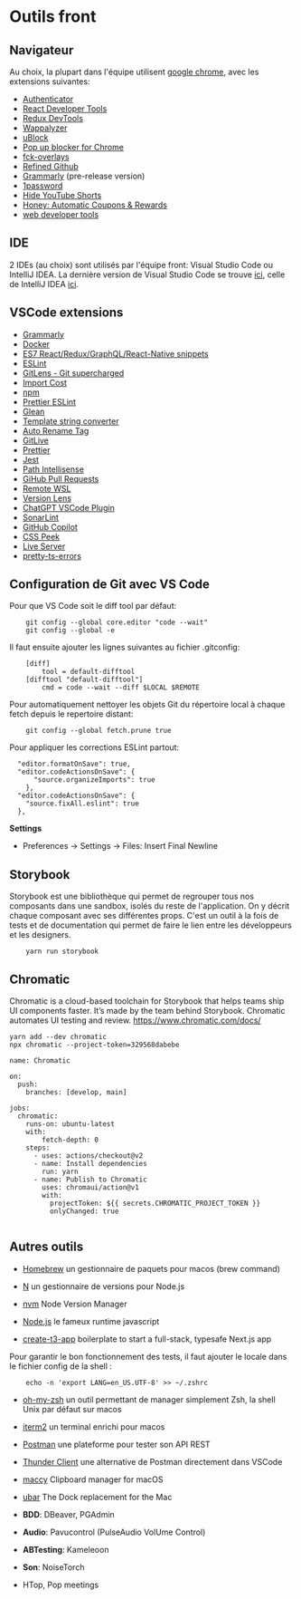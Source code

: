# Outils front

## Navigateur

Au choix, la plupart dans l'équipe utilisent [google chrome](https://www.google.com/intl/fr/chrome/), avec les extensions suivantes:

- [Authenticator](https://chrome.google.com/webstore/detail/authenticator/bhghoamapcdpbohphigoooaddinpkbai)
- [React Developer Tools](https://chrome.google.com/webstore/detail/react-developer-tools/fmkadmapgofadopljbjfkapdkoienihi)
- [Redux DevTools](https://chrome.google.com/webstore/detail/redux-devtools/lmhkpmbekcpmknklioeibfkpmmfibljd)
- [Wappalyzer](https://chrome.google.com/webstore/detail/wappalyzer-technology-pro/gppongmhjkpfnbhagpmjfkannfbllamg)
- [uBlock](https://chrome.google.com/webstore/detail/ublock-free-ad-blocker/epcnnfbjfcgphgdmggkamkmgojdagdnn)
- [Pop up blocker for Chrome](https://chrome.google.com/webstore/detail/pop-up-blocker-for-chrome/bkkbcggnhapdmkeljlodobbkopceiche)
- [fck-overlays](https://chrome.google.com/webstore/detail/fck-overlays/ppedokobpbdajgiejhnjfbdjlgobcpkp)
- [Refined Github](https://chrome.google.com/webstore/detail/refined-github/hlepfoohegkhhmjieoechaddaejaokhf?hl=en)
- [Grammarly](https://chrome.google.com/webstore/detail/grammarly-grammar-checker/kbfnbcaeplbcioakkpcpgfkobkghlhen?hl=en-US) (pre-release version)
- [1password](https://chrome.google.com/webstore/detail/1password-%E2%80%93-password-mana/aeblfdkhhhdcdjpifhhbdiojplfjncoa?hl=fr)
- [Hide YouTube Shorts](https://chrome.google.com/webstore/detail/hide-youtube-shorts/aljlkinhomaaahfdojalfmimeidofpih/related)
- [Honey: Automatic Coupons & Rewards](https://chrome.google.com/webstore/detail/honey-automatic-coupons-r/bmnlcjabgnpnenekpadlanbbkooimhnj?hl=fr)
- [web developer tools](https://chrome.google.com/webstore/detail/web-developer/bfbameneiokkgbdmiekhjnmfkcnldhhm?hl=fr)

## IDE

2 IDEs (au choix) sont utilisés par l'équipe front: Visual Studio Code ou IntelliJ IDEA.
La dernière version de Visual Studio Code se trouve [ici](https://code.visualstudio.com/download), celle de IntelliJ IDEA [ici](https://www.jetbrains.com/fr-fr/idea/download/#section=mac).


## VSCode extensions

- [Grammarly](https://marketplace.visualstudio.com/items?itemName=znck.grammarly)
- [Docker](https://marketplace.visualstudio.com/items?itemName=ms-azuretools.vscode-docker)
- [ES7 React/Redux/GraphQL/React-Native snippets](https://marketplace.visualstudio.com/items?itemName=dsznajder.es7-react-js-snippets)
- [ESLint](https://marketplace.visualstudio.com/items?itemName=dbaeumer.vscode-eslint)
- [GitLens - Git supercharged](https://marketplace.visualstudio.com/items?itemName=eamodio.gitlens)
- [Import Cost](https://marketplace.visualstudio.com/items?itemName=wix.vscode-import-cost)
- [npm](https://marketplace.visualstudio.com/items?itemName=eg2.vscode-npm-script)
- [Prettier ESLint](https://marketplace.visualstudio.com/items?itemName=rvest.vs-code-prettier-eslint)
- [Glean](https://marketplace.visualstudio.com/items?itemName=wix.glean)
- [Template string converter](https://marketplace.visualstudio.com/items?itemName=meganrogge.template-string-converter)
- [Auto Rename Tag](https://marketplace.visualstudio.com/items?itemName=formulahendry.auto-rename-tag)
- [GitLive](https://marketplace.visualstudio.com/items?itemName=TeamHub.teamhub)
- [Prettier](https://marketplace.visualstudio.com/items?itemName=esbenp.prettier-vscode)
- [Jest](https://marketplace.visualstudio.com/items?itemName=Orta.vscode-jest)
- [Path Intellisense](https://marketplace.visualstudio.com/items?itemName=christian-kohler.path-intellisense)
- [GiHub Pull Requests](https://marketplace.visualstudio.com/items?itemName=GitHub.vscode-pull-request-github)
- [Remote WSL](https://marketplace.visualstudio.com/items?itemName=ms-vscode-remote.remote-wsl)
- [Version Lens](https://marketplace.visualstudio.com/items?itemName=pflannery.vscode-versionlens)
- [ChatGPT VSCode Plugin](https://marketplace.visualstudio.com/items?itemName=JayBarnes.chatgpt-vscode-plugin)
- [SonarLint](https://marketplace.visualstudio.com/items?itemName=SonarSource.sonarlint-vscode)
- [GitHub Copilot](https://marketplace.visualstudio.com/items?itemName=GitHub.copilot)
- [CSS Peek](https://marketplace.visualstudio.com/items?itemName=pranaygp.vscode-css-peek)
- [Live Server](https://marketplace.visualstudio.com/items?itemName=ritwickdey.LiveServer)
- [pretty-ts-errors](https://marketplace.visualstudio.com/items?itemName=yoavbls.pretty-ts-errors)

## Configuration de Git avec VS Code

Pour que VS Code soit le diff tool par défaut:
```
    git config --global core.editor "code --wait"
    git config --global -e
```
Il faut ensuite ajouter les lignes suivantes au fichier .gitconfig:
```
    [diff]
        tool = default-difftool
    [difftool "default-difftool"]
        cmd = code --wait --diff $LOCAL $REMOTE
```

Pour automatiquement nettoyer les objets Git du répertoire local à chaque fetch depuis le repertoire distant:
```
    git config --global fetch.prune true
```

Pour appliquer les corrections ESLint partout:
```
  "editor.formatOnSave": true,
  "editor.codeActionsOnSave": {
      "source.organizeImports": true
    },
  "editor.codeActionsOnSave": {
    "source.fixAll.eslint": true
  },
```

**Settings**
- Preferences -> Settings -> Files: Insert Final Newline

## Storybook

Storybook est une bibliothèque qui permet de regrouper tous nos composants dans une sandbox, isolés du reste de l'application. On y décrit chaque composant avec ses différentes props. C'est un outil à la fois de tests et de documentation qui permet de faire le lien entre les développeurs et les designers.
````
    yarn run storybook
````

## Chromatic

Chromatic is a cloud-based toolchain for Storybook that helps teams ship UI components faster. It’s made by the team behind Storybook. Chromatic automates UI testing and review.
https://www.chromatic.com/docs/

```
yarn add --dev chromatic
npx chromatic --project-token=329568dabebe
```

```
name: Chromatic

on:
  push:
    branches: [develop, main]

jobs:
  chromatic:
    runs-on: ubuntu-latest
    with:
        fetch-depth: 0
    steps:
      - uses: actions/checkout@v2
      - name: Install dependencies
        run: yarn
      - name: Publish to Chromatic
        uses: chromaui/action@v1
        with:
          projectToken: ${{ secrets.CHROMATIC_PROJECT_TOKEN }}
          onlyChanged: true
          
 ```

## Autres outils

- [Homebrew](https://brew.sh/index_fr) un gestionnaire de paquets pour macos (brew command)
- [N](https://formulae.brew.sh/formula/n) un gestionnaire de versions pour Node.js
- [nvm](https://github.com/nvm-sh/nvm) Node Version Manager
- [Node.js](https://nodejs.org/en/) le fameux runtime javascript

- [create-t3-app](https://create.t3.gg/) boilerplate to start a full-stack, typesafe Next.js app

Pour garantir le bon fonctionnement des tests, il faut ajouter le locale dans le fichier config de la shell :
````
    echo -n 'export LANG=en_US.UTF-8' >> ~/.zshrc
````
- [oh-my-zsh](https://ohmyz.sh/#install) un outil permettant de manager simplement Zsh, la shell Unix par défaut sur macos
- [iterm2](https://iterm2.com/downloads.html) un terminal enrichi pour macos
- [Postman](https://www.postman.com/downloads/) une plateforme pour tester son API REST
- [Thunder Client](https://marketplace.visualstudio.com/items?itemName=rangav.vscode-thunder-client) une alternative de Postman directement dans VSCode
- [maccy](https://maccy.app/) Clipboard manager for macOS
- [ubar](https://brawersoftware.com/products/ubar) The Dock replacement for the Mac

- **BDD**: DBeaver, PGAdmin
- **Audio**:  Pavucontrol (PulseAudio VolUme Control)
- **ABTesting**: Kameleoon
- **Son**: NoiseTorch
- HTop, Pop meetings
